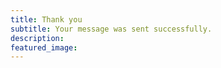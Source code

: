 ```yaml
---
title: Thank you
subtitle: Your message was sent successfully.
description:
featured_image:
---
```

